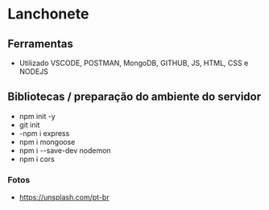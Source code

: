 
# Lanchonete

## Ferramentas
 - Utilizado  VSCODE, POSTMAN, MongoDB, GITHUB, JS, HTML, CSS e NODEJS

## Bibliotecas / preparação do ambiente do servidor
  -  npm init -y
  -  git init
  -  -npm i express
  -  npm i mongoose
  -  npm i --save-dev nodemon
  -  npm i cors

### Fotos
  - https://unsplash.com/pt-br